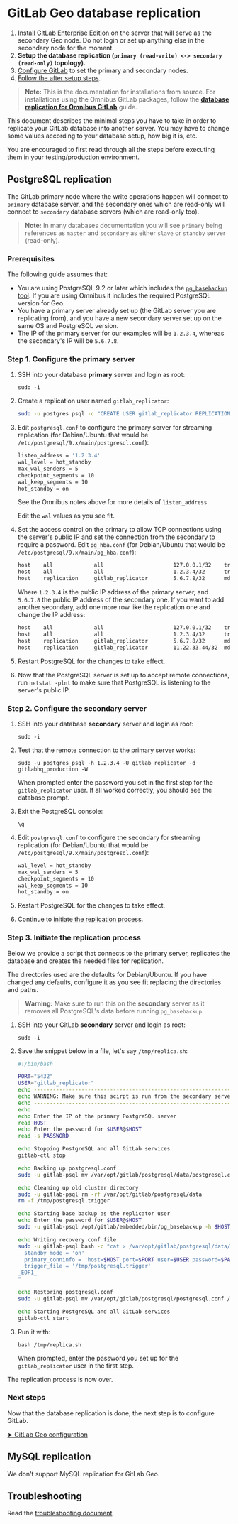 # GitLab Geo database replication

1. [Install GitLab Enterprise Edition][install-ee-source] on the server that
   will serve as the secondary Geo node. Do not login or set up anything else
   in the secondary node for the moment.
1. **Setup the database replication (`primary (read-write) <-> secondary (read-only)` topology).**
1. [Configure GitLab](configuration_source.md) to set the primary and secondary
   nodes.
1. [Follow the after setup steps](after_setup.md).

[install-ee-source]: https://docs.gitlab.com/ee/install/installation.html "GitLab Enterprise Edition installation from source"

>**Note:**
This is the documentation for installations from source. For installations
using the Omnibus GitLab packages, follow the
[**database replication for Omnibus GitLab**](database.md) guide.

This document describes the minimal steps you have to take in order to
replicate your GitLab database into another server. You may have to change
some values according to your database setup, how big it is, etc.

You are encouraged to first read through all the steps before executing them
in your testing/production environment.

## PostgreSQL replication

The GitLab primary node where the write operations happen will connect to
`primary` database server, and the secondary ones which are read-only will
connect to `secondary` database servers (which are read-only too).

>**Note:**
In many databases documentation you will see `primary` being references as `master`
and `secondary` as either `slave` or `standby` server (read-only).

### Prerequisites

The following guide assumes that:

- You are using PostgreSQL 9.2 or later which includes the
  [`pg_basebackup` tool][pgback]. If you are using Omnibus it includes the required
  PostgreSQL version for Geo.
- You have a primary server already set up (the GitLab server you are
  replicating from), and you have a new secondary server set up on the same OS
  and PostgreSQL version.
- The IP of the primary server for our examples will be `1.2.3.4`, whereas the
  secondary's IP will be `5.6.7.8`.

### Step 1. Configure the primary server

1. SSH into your database **primary** server and login as root:

    ```
    sudo -i
    ```

1. Create a replication user named `gitlab_replicator`:

    ```bash
    sudo -u postgres psql -c "CREATE USER gitlab_replicator REPLICATION ENCRYPTED PASSWORD 'thepassword';"
    ```

1. Edit `postgresql.conf` to configure the primary server for streaming replication
   (for Debian/Ubuntu that would be `/etc/postgresql/9.x/main/postgresql.conf`):

    ```bash
    listen_address = '1.2.3.4'
    wal_level = hot_standby
    max_wal_senders = 5
    checkpoint_segments = 10
    wal_keep_segments = 10
    hot_standby = on
    ```

    See the Omnibus notes above for more details of `listen_address`.

    Edit the `wal` values as you see fit.

1. Set the access control on the primary to allow TCP connections using the
   server's public IP and set the connection from the secondary to require a
   password.  Edit `pg_hba.conf` (for Debian/Ubuntu that would be
   `/etc/postgresql/9.x/main/pg_hba.conf`):

    ```bash
    host    all             all                      127.0.0.1/32    trust
    host    all             all                      1.2.3.4/32      trust
    host    replication     gitlab_replicator        5.6.7.8/32      md5
    ```

    Where `1.2.3.4` is the public IP address of the primary server, and `5.6.7.8`
    the public IP address of the secondary one. If you want to add another
    secondary, add one more row like the replication one and change the IP
    address:

      ```bash
      host    all             all                      127.0.0.1/32    trust
      host    all             all                      1.2.3.4/32      trust
      host    replication     gitlab_replicator        5.6.7.8/32      md5
      host    replication     gitlab_replicator        11.22.33.44/32  md5
      ```

1. Restart PostgreSQL for the changes to take effect.
1. Now that the PostgreSQL server is set up to accept remote connections, run
   `netstat -plnt` to make sure that PostgreSQL is listening to the server's
   public IP.

### Step 2. Configure the secondary server

1. SSH into your database **secondary** server and login as root:

    ```
    sudo -i
    ```

1. Test that the remote connection to the primary server works:

    ```
    sudo -u postgres psql -h 1.2.3.4 -U gitlab_replicator -d gitlabhq_production -W
    ```

    When prompted enter the password you set in the first step for the
    `gitlab_replicator` user. If all worked correctly, you should see the
    database prompt.

1. Exit the PostgreSQL console:

    ```
    \q
    ```

1. Edit `postgresql.conf` to configure the secondary for streaming replication
   (for Debian/Ubuntu that would be `/etc/postgresql/9.x/main/postgresql.conf`):

    ```bash
    wal_level = hot_standby
    max_wal_senders = 5
    checkpoint_segments = 10
    wal_keep_segments = 10
    hot_standby = on
    ```

1. Restart PostgreSQL for the changes to take effect.
1. Continue to [initiate the replication process](#step-3-initiate-the-replication-process).

### Step 3. Initiate the replication process

Below we provide a script that connects to the primary server, replicates the
database and creates the needed files for replication.

The directories used are the defaults for Debian/Ubuntu. If you have changed
any defaults, configure it as you see fit replacing the directories and paths.

>**Warning:**
Make sure to run this on the **secondary** server as it removes all PostgreSQL's
data before running `pg_basebackup`.

1. SSH into your GitLab **secondary** server and login as root:

    ```
    sudo -i
    ```

1. Save the snippet below in a file, let's say `/tmp/replica.sh`:

    ```bash
    #!/bin/bash

    PORT="5432"
    USER="gitlab_replicator"
    echo ---------------------------------------------------------------
    echo WARNING: Make sure this scirpt is run from the secondary server
    echo ---------------------------------------------------------------
    echo
    echo Enter the IP of the primary PostgreSQL server
    read HOST
    echo Enter the password for $USER@$HOST
    read -s PASSWORD

    echo Stopping PostgreSQL and all GitLab services
    gitlab-ctl stop

    echo Backing up postgresql.conf
    sudo -u gitlab-psql mv /var/opt/gitlab/postgresql/data/postgresql.conf /var/opt/gitlab/postgresql/

    echo Cleaning up old cluster directory
    sudo -u gitlab-psql rm -rf /var/opt/gitlab/postgresql/data
    rm -f /tmp/postgresql.trigger

    echo Starting base backup as the replicator user
    echo Enter the password for $USER@$HOST
    sudo -u gitlab-psql /opt/gitlab/embedded/bin/pg_basebackup -h $HOST -D /var/opt/gitlab/postgresql/data -U gitlab_replicator -v -x -P

    echo Writing recovery.conf file
    sudo -u gitlab-psql bash -c "cat > /var/opt/gitlab/postgresql/data/recovery.conf <<- _EOF1_
      standby_mode = 'on'
      primary_conninfo = 'host=$HOST port=$PORT user=$USER password=$PASSWORD'
      trigger_file = '/tmp/postgresql.trigger'
    _EOF1_
    "

    echo Restoring postgresql.conf
    sudo -u gitlab-psql mv /var/opt/gitlab/postgresql/postgresql.conf /var/opt/gitlab/postgresql/data/

    echo Starting PostgreSQL and all GitLab services
    gitlab-ctl start
    ```

1. Run it with:

    ```
    bash /tmp/replica.sh
    ```

    When prompted, enter the password you set up for the `gitlab_replicator`
    user in the first step.

The replication process is now over.

### Next steps

Now that the database replication is done, the next step is to configure GitLab.

[➤ GitLab Geo configuration](configuration_source.md)

## MySQL replication

We don't support MySQL replication for GitLab Geo.

## Troubleshooting

Read the [troubleshooting document](troubleshooting.md).

[pgback]: http://www.postgresql.org/docs/9.2/static/app-pgbasebackup.html
[reconfigure GitLab]: ../administration/restart_gitlab.md#omnibus-gitlab-reconfigure
